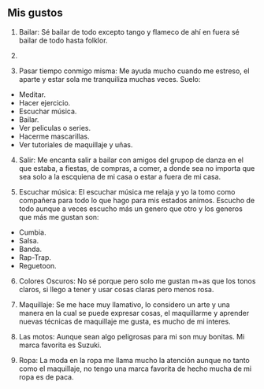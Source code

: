 ##  Mis gustos
1. Bailar: Sé bailar de todo excepto tango y flameco de ahí en fuera sé bailar de todo hasta folklor.

2.

3. Pasar tiempo conmigo misma: Me ayuda mucho cuando me estreso, el aparte y estar sola me tranquiliza muchas veces. 
Suelo: 
* Meditar.
* Hacer ejercicio.
* Escuchar música.
* Bailar.
* Ver peliculas o series.
* Hacerme mascarillas.
* Ver tutoriales de maquillaje y uñas.

4. Salir: Me encanta salir a bailar con amigos del grupop de danza en el que estaba, a fiestas, de compras, a comer, a donde sea no importa que sea solo a la escquiena de mi casa o estar a fuera de mi casa.

5. Escuchar música: El escuchar música me relaja y yo la tomo como compañera para todo lo que hago para mis estados animos. 
Escucho de todo aunque a veces escucho más un genero que otro y los generos que más me gustan son:
* Cumbia.
* Salsa.
* Banda.
* Rap-Trap. 
* Reguetoon.

6. Colores Oscuros: No sé porque pero solo me gustan m+as que los tonos claros, si llego a tener y usar cosas claras pero menos rosa.

7. Maquillaje: Se me hace muy llamativo, lo considero un arte y una manera en la cual se puede expresar cosas, el maquillarme y aprender nuevas técnicas de maquillaje me gusta, es mucho de mi interes.

8. Las motos: Aunque sean algo peligrosas para mi son muy bonitas. Mi marca favorita es Suzuki.

9. Ropa: La moda en la ropa me llama mucho la atención aunque no tanto como el maquillaje, no tengo una marca favorita de hecho mucha de mi ropa es de paca.
